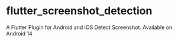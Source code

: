 # flutter_screenshot_detection
A Flutter Plugin for Android and iOS Detect Screenshot. Available on Android 14

